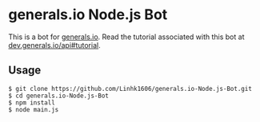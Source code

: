 # generals.io Node.js Bot

This is a bot for [generals.io](http://generals.io). Read the tutorial associated with this bot at [dev.generals.io/api#tutorial](http://dev.generals.io/api#tutorial).

## Usage

```
$ git clone https://github.com/Linhk1606/generals.io-Node.js-Bot.git
$ cd generals.io-Node.js-Bot
$ npm install
$ node main.js
```
